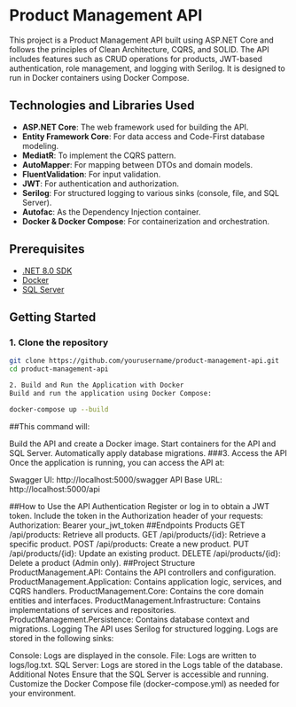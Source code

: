 # Product Management API

This project is a Product Management API built using ASP.NET Core and follows the principles of Clean Architecture, CQRS, and SOLID. The API includes features such as CRUD operations for products, JWT-based authentication, role management, and logging with Serilog. It is designed to run in Docker containers using Docker Compose.

## Technologies and Libraries Used

- **ASP.NET Core**: The web framework used for building the API.
- **Entity Framework Core**: For data access and Code-First database modeling.
- **MediatR**: To implement the CQRS pattern.
- **AutoMapper**: For mapping between DTOs and domain models.
- **FluentValidation**: For input validation.
- **JWT**: For authentication and authorization.
- **Serilog**: For structured logging to various sinks (console, file, and SQL Server).
- **Autofac**: As the Dependency Injection container.
- **Docker & Docker Compose**: For containerization and orchestration.

## Prerequisites

- [.NET 8.0 SDK](https://dotnet.microsoft.com/download/dotnet/8.0)
- [Docker](https://www.docker.com/get-started)
- [SQL Server](https://www.microsoft.com/en-us/sql-server/sql-server-downloads)

## Getting Started

### 1. Clone the repository

```bash
git clone https://github.com/yourusername/product-management-api.git
cd product-management-api

2. Build and Run the Application with Docker
Build and run the application using Docker Compose:

docker-compose up --build

```
##This command will:

Build the API and create a Docker image.
Start containers for the API and SQL Server.
Automatically apply database migrations.
###3. Access the API
Once the application is running, you can access the API at:

Swagger UI: http://localhost:5000/swagger
API Base URL: http://localhost:5000/api

##How to Use the API
Authentication
Register or log in to obtain a JWT token.
Include the token in the Authorization header of your requests:
Authorization: Bearer your_jwt_token
##Endpoints
Products
GET /api/products: Retrieve all products.
GET /api/products/{id}: Retrieve a specific product.
POST /api/products: Create a new product.
PUT /api/products/{id}: Update an existing product.
DELETE /api/products/{id}: Delete a product (Admin only).
##Project Structure
ProductManagement.API: Contains the API controllers and configuration.
ProductManagement.Application: Contains application logic, services, and CQRS handlers.
ProductManagement.Core: Contains the core domain entities and interfaces.
ProductManagement.Infrastructure: Contains implementations of services and repositories.
ProductManagement.Persistence: Contains database context and migrations.
Logging
The API uses Serilog for structured logging. Logs are stored in the following sinks:

Console: Logs are displayed in the console.
File: Logs are written to logs/log.txt.
SQL Server: Logs are stored in the Logs table of the database.
Additional Notes
Ensure that the SQL Server is accessible and running.
Customize the Docker Compose file (docker-compose.yml) as needed for your environment.
